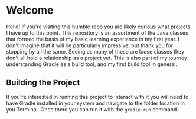 # Welcome
Hello! If you're visiting this humble repo you are likely curious what projects I have up to this point. This repository is an assortment of the Java classes that formed the basis of my basic learning experience in my first year. I don't imagine that it will be particularly impressive, but thank you for stopping by all the same. Seeing as many of these are loose classes they don't all hold a relationship as a project yet. This is also part of my journey understanding Gradle as a build tool, and my first build tool in general.

## Building the Project
If you're interested in running this project to interact with it you will need to have Gradle installed in your system and navigate to the folder location in you Terminal. Once there you can run it with the `gradle run` command.
